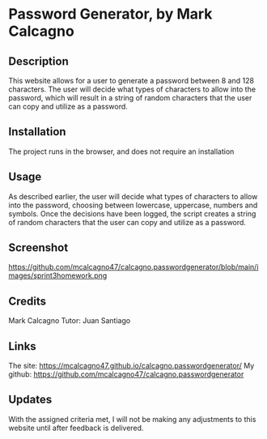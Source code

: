 # Password Generator, by Mark Calcagno

## Description
This website allows for a user to generate a password between 8 and 128 characters.  The user will decide 
what types of characters to allow into the password, which will result in a string of random characters that 
the user can copy and utilize as a password.

## Installation
The project runs in the browser, and does not require an installation

## Usage
As described earlier, the user will decide what types of characters to allow into the password, choosing 
between lowercase, uppercase, numbers and symbols.  Once the decisions have been logged, the script creates 
a string of random characters that the user can copy and utilize as a password.

## Screenshot
https://github.com/mcalcagno47/calcagno.passwordgenerator/blob/main/images/sprint3homework.png

## Credits
Mark Calcagno
Tutor: Juan Santiago

## Links
The site: https://mcalcagno47.github.io/calcagno.passwordgenerator/
My github: https://github.com/mcalcagno47/calcagno.passwordgenerator 

## Updates
With the assigned criteria met, I will not be making any adjustments to this website until after feedback is delivered.